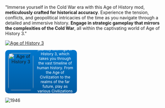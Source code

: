 "Immerse yourself in the Cold War era with this Age of History mod, **meticulously crafted for historical accuracy**.
Experience the tension, conflicts, and geopolitical intricacies of the time as you navigate through a detailed and immersive history. 
**Engage in strategic gameplay that mirrors the complexities of the Cold War**, all within the captivating world of Age of History 3."



[![Age of History 3](https://cdn.cloudflare.steamstatic.com/steam/apps/2772750/header.jpg?t=1706286405)](https://store.steampowered.com/app/2772750/Age_of_History_3/)

<div align="center" style="width: 210px; height: 120px; overflow: hidden; background: linear-gradient(to bottom, #0077cc, #005ba1); border-radius: 10px; display: flex; align-items: center; padding: 10px;">
  <a href="https://store.steampowered.com/app/2772750/Age_of_History_3/" style="text-decoration: none;">
    <div style="width: 80px; height: 100%; overflow: hidden; border-radius: 10px;">
      <img src="https://cdn.cloudflare.steamstatic.com/steam/apps/2772750/header.jpg?t=1706286405" alt="Age of History 3" style="width: 100%; height: 100%; object-fit: cover; border-bottom: 1px solid #fff; border-top-left-radius: 10px; border-top-right-radius: 10px;">
    </div>
  </a>
  <div style="flex: 1; padding-left: 10px;">
    <h3 style="margin: 0;">Age of History 3</h3>
    <p style="margin: 5px 0; font-size: 12px; color: #fff;">Embark on an epic journey with Age of History 3, which takes you through the vast timeline of human history. From the Age of Civilization to the realms of the far future, play as various Civilizations ranging from dominant empires to small tribes.</p>
    <a href="https://store.steampowered.com/app/2772750/Age_of_History_3/" style="text-decoration: none; background: #1b2838; padding: 4px; color: #fff; font-size: 10px; text-align: center; border-radius: 0 0 10px 10px; display: block;">
      Add to Wishlist
    </a>
  </div>
</div>





	










![1946](https://github.com/GDKAYKY/The-Iron-Curtain/assets/108950475/fff22ae5-e5a7-4ea5-904c-17553d66b7a4)
